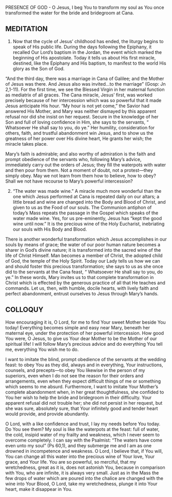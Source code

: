 PRESENCE OF GOD - O Jesus, I beg You to transform my soul as You once transformed the water for the bride and bridegroom at Cana.

## MEDITATION

1. Now that the cycle of Jesus’ childhood has ended, the liturgy begins to speak of His public life. During the days following the Epiphany, it recalled Our Lord’s baptism in the Jordan, the event which marked the beginning of His apostolate. Today it tells us about His first miracle, destined, like the Epiphany and His baptism, to manifest to the world His glory as the Son of God.

“And the third day, there was a marriage in Cana of Galilee; and the Mother of Jesus was there. And Jesus also was invited...to the marriage” (Gosp: Jn 2,1-11). For the first time, we see the Blessed Virgin in her maternal function as mediatrix of all graces. The Cana miracle, Jesus’ first, was worked precisely because of her intercession which was so powerful that it made Jesus anticipate His hour. “My hour is not yet come,” the Savior had answered His Mother, and Mary was neither dismayed by this apparent refusal nor did she insist on her request. Secure in the knowledge of her Son and full of loving confidence in Him, she says to the servants, “ Whatsoever He shall say to you, do ye.” Her humility, consideration for others, faith, and trustful abandonment win Jesus, and to show us the greatness of her power over His divine heart, He grants her wish; the miracle takes place.

Mary’s faith is admirable; and also worthy of admiration is the faith and prompt obedience of the servants who, following Mary’s advice, immediately carry out the orders of Jesus; they fill the waterpots with water and then pour from them. Not a moment of doubt, not a protest—they simply obey. May we not learn from them how to believe, how to obey? Shall we not have recourse to Mary’s powerful intercession?


2. “The water was made wine.” A miracle much more wonderful than the one which Jesus performed at Cana is repeated daily on our altars; a little bread and wine are changed into the Body and Blood of Christ, and given to us as the Food of our souls. The Communion antiphon of today’s Mass repeats the passage in the Gospel which speaks of the water made wine. Yes, for us pre-eminently, Jesus has “kept the good wine until now.” It is the precious wine of the Holy Eucharist, inebriating our souls with His Body and Blood.

There is another wonderful transformation which Jesus accomplishes in our souls by means of grace; the water of our poor human nature becomes a sharer in God’s divine nature; it is transformed into the sacred wine of the life of Christ Himself. Man becomes a member of Christ, the adopted child of God, the temple of the Holy Spirit. Today our Lady tells us how we can and should foster this precious transformation; she says to us as she once did to the servants at the Cana feast, “ Whatsoever He shall say to you, do ye.” In these words, Mary invites us to that complete transformation in Christ which is effected by the generous practice of all that He teaches and commands. Let us, then, with humble, docile hearts, with lively faith and perfect abandonment, entrust ourselves to Jesus through Mary’s hands.

## COLLOQUY

How encouraging it is, O Lord, for me to find Your sweet Mother beside You today! Everything becomes simple and easy near Mary, beneath her maternal eye, under the protection of her powerful intercession. How good You were, O Jesus, to give us Your dear Mother to be the Mother of our spiritual life! I will follow Mary’s precious advice and do everything You tell me, everything You wish me to do.

I want to imitate the blind, prompt obedience of the servants at the wedding feast: to obey You as they did, always and in everything, Your instructions, counsels, and precepts—to obey You likewise in the person of my superiors, even when I do not see the reason for their orders and arrangements, even when they expect difficult things of me or something which seems to me absurd. Furthermore, I want to imitate Your Mother’s complete abandonment when, in her great thoughtfulness, she confided to You her wish to help the bride and bridegroom in their difficulty. Your apparent refusal did not trouble her; she did not persist in her request, but she was sure, absolutely sure, that Your infinitely good and tender heart would provide, and provide abundantly.

O Lord, with a like confidence and trust, I lay my needs before You today. Do You see them? My soul is like the waterpots at the feast: full of water, the cold, insipid water of my frailty and weakness, which I never seem to overcome completely. I can say with the Psalmist: “The waters have come even unto my soul” (Ps 60,1), and they submerge me and I am as one drowned in incompetence and weakness. O Lord, I believe that, if You will, You can change all this water into the precious wine of Your love, Your grace, and Your life. You are so powerful, so merciful, that my wretchedness, great as it is, does not astonish You, because in comparison with You, who are infinite, it is always very small. Just as in the Mass the few drops of water which are poured into the chalice are changed with the wine into Your Blood, O Lord, take my wretchedness, plunge it into Your heart, make it disappear in You.